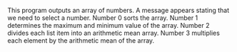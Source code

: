 This program outputs an array of numbers. A message appears stating that we need to select a number. Number 0 sorts the array. Number 1 determines the maximum and minimum value of the array. Number 2 divides each list item into an arithmetic mean array. Number 3 multiplies each element by the arithmetic mean of the array.